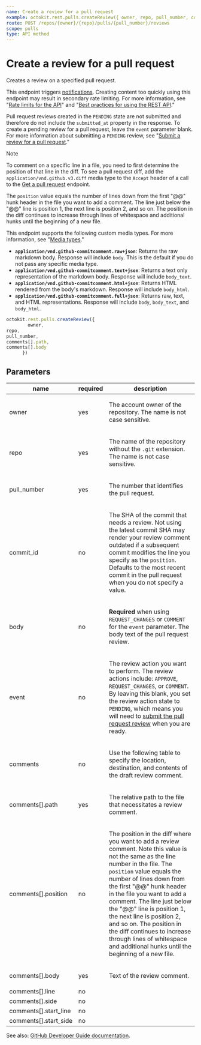 ```yaml
---
name: Create a review for a pull request
example: octokit.rest.pulls.createReview({ owner, repo, pull_number, comments[].path, comments[].body })
route: POST /repos/{owner}/{repo}/pulls/{pull_number}/reviews
scope: pulls
type: API method
---
```


# Create a review for a pull request

Creates a review on a specified pull request.

This endpoint triggers [notifications](https://docs.github.com/github/managing-subscriptions-and-notifications-on-github/about-notifications). Creating content too quickly using this endpoint may result in secondary rate limiting. For more information, see "[Rate limits for the API](https://docs.github.com/rest/using-the-rest-api/rate-limits-for-the-rest-api#about-secondary-rate-limits)" and "[Best practices for using the REST API](https://docs.github.com/rest/guides/best-practices-for-using-the-rest-api)."

Pull request reviews created in the `PENDING` state are not submitted and therefore do not include the `submitted_at` property in the response. To create a pending review for a pull request, leave the `event` parameter blank. For more information about submitting a `PENDING` review, see "[Submit a review for a pull request](https://docs.github.com/rest/pulls/reviews#submit-a-review-for-a-pull-request)."

> [!NOTE]
> To comment on a specific line in a file, you need to first determine the position of that line in the diff. To see a pull request diff, add the `application/vnd.github.v3.diff` media type to the `Accept` header of a call to the [Get a pull request](https://docs.github.com/rest/pulls/pulls#get-a-pull-request) endpoint.

The `position` value equals the number of lines down from the first "@@" hunk header in the file you want to add a comment. The line just below the "@@" line is position 1, the next line is position 2, and so on. The position in the diff continues to increase through lines of whitespace and additional hunks until the beginning of a new file.

This endpoint supports the following custom media types. For more information, see "[Media types](https://docs.github.com/rest/using-the-rest-api/getting-started-with-the-rest-api#media-types)."

- **`application/vnd.github-commitcomment.raw+json`**: Returns the raw markdown body. Response will include `body`. This is the default if you do not pass any specific media type.
- **`application/vnd.github-commitcomment.text+json`**: Returns a text only representation of the markdown body. Response will include `body_text`.
- **`application/vnd.github-commitcomment.html+json`**: Returns HTML rendered from the body's markdown. Response will include `body_html`.
- **`application/vnd.github-commitcomment.full+json`**: Returns raw, text, and HTML representations. Response will include `body`, `body_text`, and `body_html`.

```js
octokit.rest.pulls.createReview({
        owner,
repo,
pull_number,
comments[].path,
comments[].body
      })
```

## Parameters

<table>
  <thead>
    <tr>
      <th>name</th>
      <th>required</th>
      <th>description</th>
    </tr>
  </thead>
  <tbody>
    <tr><td>owner</td><td>yes</td><td>

The account owner of the repository. The name is not case sensitive.

</td></tr>
<tr><td>repo</td><td>yes</td><td>

The name of the repository without the `.git` extension. The name is not case sensitive.

</td></tr>
<tr><td>pull_number</td><td>yes</td><td>

The number that identifies the pull request.

</td></tr>
<tr><td>commit_id</td><td>no</td><td>

The SHA of the commit that needs a review. Not using the latest commit SHA may render your review comment outdated if a subsequent commit modifies the line you specify as the `position`. Defaults to the most recent commit in the pull request when you do not specify a value.

</td></tr>
<tr><td>body</td><td>no</td><td>

**Required** when using `REQUEST_CHANGES` or `COMMENT` for the `event` parameter. The body text of the pull request review.

</td></tr>
<tr><td>event</td><td>no</td><td>

The review action you want to perform. The review actions include: `APPROVE`, `REQUEST_CHANGES`, or `COMMENT`. By leaving this blank, you set the review action state to `PENDING`, which means you will need to [submit the pull request review](https://docs.github.com/rest/pulls/reviews#submit-a-review-for-a-pull-request) when you are ready.

</td></tr>
<tr><td>comments</td><td>no</td><td>

Use the following table to specify the location, destination, and contents of the draft review comment.

</td></tr>
<tr><td>comments[].path</td><td>yes</td><td>

The relative path to the file that necessitates a review comment.

</td></tr>
<tr><td>comments[].position</td><td>no</td><td>

The position in the diff where you want to add a review comment. Note this value is not the same as the line number in the file. The `position` value equals the number of lines down from the first "@@" hunk header in the file you want to add a comment. The line just below the "@@" line is position 1, the next line is position 2, and so on. The position in the diff continues to increase through lines of whitespace and additional hunks until the beginning of a new file.

</td></tr>
<tr><td>comments[].body</td><td>yes</td><td>

Text of the review comment.

</td></tr>
<tr><td>comments[].line</td><td>no</td><td>

</td></tr>
<tr><td>comments[].side</td><td>no</td><td>

</td></tr>
<tr><td>comments[].start_line</td><td>no</td><td>

</td></tr>
<tr><td>comments[].start_side</td><td>no</td><td>

</td></tr>
  </tbody>
</table>

See also: [GitHub Developer Guide documentation](https://docs.github.com/rest/pulls/reviews#create-a-review-for-a-pull-request).
